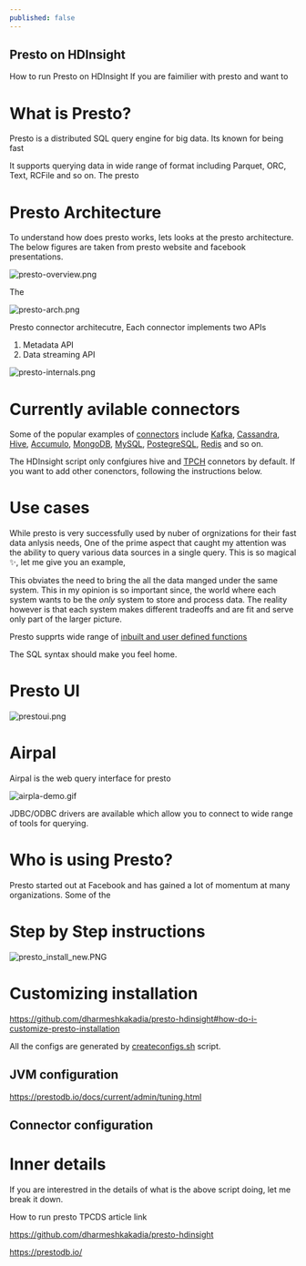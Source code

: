 ```yaml
---
published: false
---
```

## Presto on HDInsight

How to run Presto on HDInsight
If you are faimilier with presto and want to 

# What is Presto?
Presto is a distributed SQL query engine for big data.
Its known for being fast

It supports querying data in wide range of format including Parquet, ORC, Text, RCFile and so on.
The presto 

# Presto Architecture
To understand how does presto works, lets looks at the presto architecture. The below figures are taken from presto website and facebook presentations.

![presto-overview.png]({{site.baseurl}}/images/presto-overview.png)


The 

![presto-arch.png]({{site.baseurl}}/images/presto-arch.png)


Presto connector architecutre, 
Each connector implements two APIs 
1. Metadata API
2. Data streaming API

![presto-internals.png]({{site.baseurl}}/images/presto-internals.png)


# Currently avilable connectors

Some of the popular examples of [connectors](https://prestodb.io/docs/current/connector.html) include [Kafka](https://prestodb.io/docs/current/connector/kafka.html), [Cassandra](https://prestodb.io/docs/current/connector/cassandra.html), [Hive](https://prestodb.io/docs/current/connector/hive.html), [Accumulo](https://prestodb.io/docs/current/connector/accumulo.html), [MongoDB](https://prestodb.io/docs/current/connector/mongodb.html), [MySQL](https://prestodb.io/docs/current/connector/mysql.html), [PostegreSQL](https://prestodb.io/docs/current/connector/postgresql.html), [Redis](https://prestodb.io/docs/current/connector/redis.html) and so on.

The HDInsight script only confgiures hive and [TPCH](https://prestodb.io/docs/current/connector/tpch.html) connetors by default. If you want to add other conenctors, following the instructions below.

# Use cases
While presto is very successfully used by nuber of orgnizations for their fast data anlysis needs,
One of the prime aspect that caught my attention was the ability to query various data sources in a single query. This is so magical ✨, let me give you an example,


This obviates the need to bring the all the data manged under the same system. This in my opinion is so important since, the world where each system wants to be the _only_ system to store and process data.
The reality however is that each system makes different tradeoffs and are fit and serve only part of the larger picture.

Presto supprts wide range of [inbuilt and user defined functions](https://prestodb.io/docs/current/functions.html)

The SQL syntax should make you feel home.

# Presto UI
![prestoui.png]({{site.baseurl}}/images/prestoui.png)


# Airpal
Airpal is the web query interface for presto

![airpla-demo.gif]({{site.baseurl}}/images/airpla-demo.gif)

JDBC/ODBC drivers are available which allow you to connect to wide range of tools for querying.

# Who is using Presto?
Presto started out at Facebook and has gained a lot of momentum at many organizations. Some of the 


# Step by Step instructions

![presto_install_new.PNG]({{site.baseurl}}/images/presto_install_new.PNG)


# Customizing installation

https://github.com/dharmeshkakadia/presto-hdinsight#how-do-i-customize-presto-installation

All the configs are generated by [createconfigs.sh](https://github.com/dharmeshkakadia/presto-hdinsight/blob/master/createconfigs.sh) script.

## JVM configuration

https://prestodb.io/docs/current/admin/tuning.html


## Connector configuration 




# Inner details
If you are interestred in the details of what is the above script doing, let me break it down.

How to run presto TPCDS article link

https://github.com/dharmeshkakadia/presto-hdinsight

https://prestodb.io/
